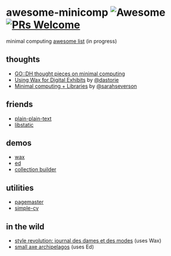 # awesome-minicomp ![Awesome](https://awesome.re/badge-flat.svg) [![PRs Welcome](https://img.shields.io/badge/PRs-welcome-brightgreen.svg?style=flat-square)](http://makeapullrequest.com)

minimal computing [awesome list](https://github.com/sindresorhus/awesome/blob/master/awesome.md) (in progress)


## thoughts
- [GO::DH thought pieces on minimal computing](http://go-dh.github.io/mincomp/thoughts/)
- [Using Wax for Digital Exhibits](https://www.youtube.com/watch?v=_oU3mKQnqwI&list=PLomHagvStAaCSXm7uS4VU5bJF_xDFfHia&index=21&t=0s) by [@dastorie](https://github.com/dastorie)
- [Minimal computing + Libraries](https://www.youtube.com/watch?v=klhFJogcVXo&list=PLomHagvStAaCSXm7uS4VU5bJF_xDFfHia&index=28&t=0s) by [@sarahseverson](https://github.com/sarahseverson)

## friends
- [plain-plain-text](https://plain-plain-text.org/)
- [libstatic](https://lib-static.github.io/)

## demos
- [wax](https://minicomp.github.io/wax/)
- [ed](https://minicomp.github.io/ed/)
- [collection builder](https://collectionbuilder.github.io/collectionbuilder-gh/)

## utilities
- [pagemaster](https://github.com/mnyrop/pagemaster)
- [simple-cv](https://github.com/plain-plain-text/simple-cv)

## in the wild
- [style revolution: journal des dames et des modes](https://stylerevolution.github.io/) (uses Wax)
- [small axe archipelagos](http://smallaxe.net/sxarchipelagos/index.html) (uses Ed)
